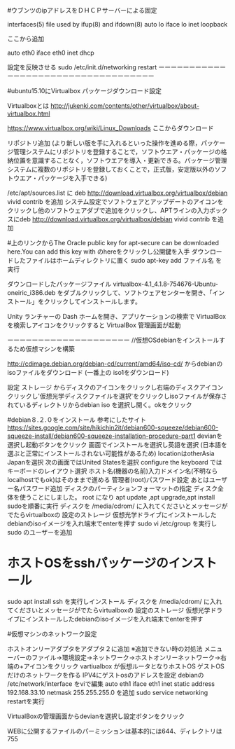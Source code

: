 #ウブンツのipアドレスをＤＨＣＰサーバーによる固定


 interfaces(5) file used by ifup(8) and ifdown(8)
auto lo
iface lo  inet loopback  

ここから追加 

auto eth0
iface eth0 inet dhcp

設定を反映させる
sudo /etc/init.d/networking restart
ーーーーーーーーーーーーーーーーーーーーーーーーーーーーーーーーーーー

#ubuntu15.10にVirtualbox パッケージダウンロード設定

Virtualboxとは http://jukenki.com/contents/other/virtualbox/about-virtualbox.html

https://www.virtualbox.org/wiki/Linux_Downloads ここからダウンロード

 リポジトリ追加 (より新しい版を手に入れるといった操作を進める際，パッケージ管理システムにリポジトリを登録することで，ソフトウエア・パッケージの格納位置を意識することなく，ソフトウエアを導入・更新できる。パッケージ管理システムに複数のリポジトリを登録しておくことで，正式版，安定版以外のソフトウエア・パッケージを入手できる)

/etc/apt/sources.list に deb http://download.virtualbox.org/virtualbox/debian vivid contrib を追加
システム設定でソフトウェアとアップデートのアイコンをクリックし他のソフトウェアダブで追加をクリックし、APTラインの入力ボックスにdeb http://download.virtualbox.org/virtualbox/debian vivid contrib を追加

#上のリンクからThe Oracle public key for apt-secure can be downloaded here.You can add this key with のhereをクリックし公開鍵を入手
 ダウンロードしたファイルはホームディレクトリに置く
 sudo apt-key add ファイル名 を実行

ダウンロードしたパッケージファイル virtualbox-4.1_4.1.8-754676-Ubuntu-oneiric_i386.deb をダブルクリックして、ソフトウェアセンターを開き、「インストール」をクリックしてインストールします。

Unity ランチャーの Dash ホームを開き、アプリケーションの検索で VirtualBox を検索しアイコンをクリックすると VirtualBox 管理画面が起動 






ーーーーーーーーーーーーーーーーーーーー
//仮想OSdebianをインストールするため仮想マシンを構築





 http://cdimage.debian.org/debian-cd/current/amd64/iso-cd/
からdebianのisoファイルをダウンロード (一番上の iso1をダウンロード)




設定 ストレージ からディスクのアイコンをクリックし右端のディスクアイコンクリックし'仮想光学ディスクファイルを選択'をクリックしisoファイルが保存されているディレクトリからdebian iso を選択し開く。okをクリック

#debian８.２.０をインストール
参考にしたサイト https://sites.google.com/site/hikichin2it/debian600-squeeze/debian600-squeeze-install/debian600-squeeze-installation-procedure-part1
devianを選択し起動ボタンをクリック
画面でインストールを選択し英語を選択
(日本語を選ぶと正常にインストールされない可能性があるため)
locationはotherAsia Japanを選択
次の画面ではUnited Statesを選択
configure the keyboard ではキーボードのレイアウト選択
ホスト名(機器の名前)入力ドメイン名(不明ならlocalhostでもok)はそのままで進める
管理者(root)パスワード設定
あとはユーザー名パスワード追加
ディスクのパーティションフォーマットの指定
ディスク全体を使うことにしました。 
root になり apt update ,apt upgrade,apt install sudoを順番に実行 
 ディスクを  /media/cdrom/ に入れてくださいとメッセージがでたらvirtualboxの 設定のストレージ 仮想光学ドライブにインストールしたdebianのisoイメージを入れ端末でenterを押す
 sudo vi /etc/group を実行しsudo のユーザーを追加
# ホストOSをsshパッケージのインストール
sudo apt install ssh を実行しインストール
ディスクを  /media/cdrom/ に入れてくださいとメッセージがでたらvirtualboxの 設定のストレージ 仮想光学ドライブにインストールしたdebianのisoイメージを入れ端末でenterを押す




#仮想マシンのネットワーク設定

ホストオンリーアダプタをアダプタ２に追加
※追加できない時の対処法 メニューバーのファイル→環境設定→ネットワーク→ホストオンリーネットワーク→右端の+アイコンをクリック
vartiualbox が仮想ルータとなりホストOS ゲストOSだけのネットワークを作る IPV4にゲストosのアドレスを設定
debianの /etc/network/interface をviで編集
auto eth1
iface eth1 inet static
address 192.168.33.10
netmask 255.255.255.0
を追加
sudo  service networking restartを実行


VirtualBoxの管理画面からdevianを選択し設定ボタンをクリック                   






WEBに公開するファイルのパーミッションは基本的には644、ディレクトリは755






